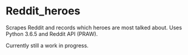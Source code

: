 # Reddit_heroes
Scrapes Reddit and records which heroes are most talked about. Uses Python 3.6.5 and Reddit API (PRAW).

Currently still a work in progress.
